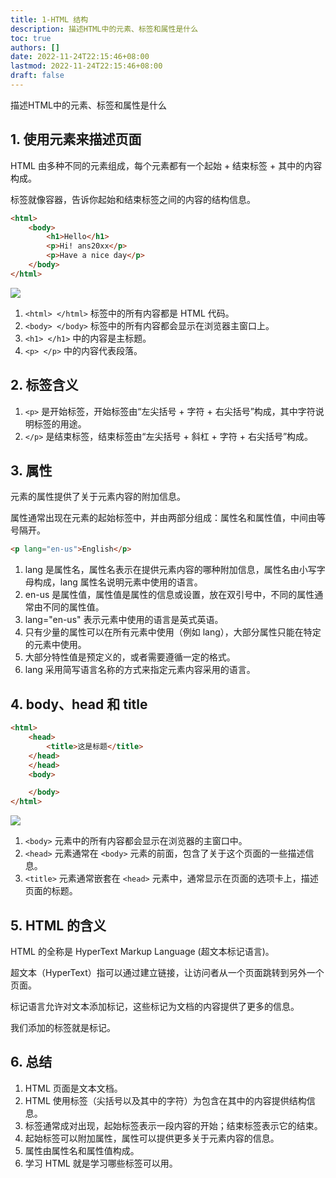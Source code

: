 ```yaml
---
title: 1-HTML 结构
description: 描述HTML中的元素、标签和属性是什么
toc: true
authors: []
date: 2022-11-24T22:15:46+08:00
lastmod: 2022-11-24T22:15:46+08:00
draft: false
---
```


描述HTML中的元素、标签和属性是什么

<!--more-->

## 1. 使用元素来描述页面

HTML 由多种不同的元素组成，每个元素都有一个起始 + 结束标签 + 其中的内容构成。

标签就像容器，告诉你起始和结束标签之间的内容的结构信息。

```html
<html>
    <body>
        <h1>Hello</h1>
        <p>Hi! ans20xx</p>
        <p>Have a nice day</p>
    </body>
</html>
```

![](https://animg.oss-cn-shanghai.aliyuncs.com/2022/11/25/20221125230209.png)

1. `<html> </html>` 标签中的所有内容都是 HTML 代码。
2. `<body> </body>` 标签中的所有内容都会显示在浏览器主窗口上。
3. `<h1> </h1>` 中的内容是主标题。
4. `<p> </p>` 中的内容代表段落。

## 2. 标签含义

1. `<p>` 是开始标签，开始标签由“左尖括号 + 字符 + 右尖括号”构成，其中字符说明标签的用途。
2. `</p>` 是结束标签，结束标签由“左尖括号 + 斜杠 + 字符 + 右尖括号”构成。

## 3. 属性

元素的属性提供了关于元素内容的附加信息。

属性通常出现在元素的起始标签中，并由两部分组成：属性名和属性值，中间由等号隔开。

```html
<p lang="en-us">English</p>
```

1. lang 是属性名，属性名表示在提供元素内容的哪种附加信息，属性名由小写字母构成，lang 属性名说明元素中使用的语言。
2. en-us 是属性值，属性值是属性的信息或设置，放在双引号中，不同的属性通常由不同的属性值。
3. lang="en-us" 表示元素中使用的语言是英式英语。
4. 只有少量的属性可以在所有元素中使用（例如 lang），大部分属性只能在特定的元素中使用。
5. 大部分特性值是预定义的，或者需要遵循一定的格式。
6. lang 采用简写语言名称的方式来指定元素内容采用的语言。

## 4. body、head 和 title

```html
<html>
    <head>
        <title>这是标题</title>
    </head>
    </head>
    <body>

    </body>
</html>
```

![](https://animg.oss-cn-shanghai.aliyuncs.com/2022/11/25/20221125232823.png)

1. `<body>` 元素中的所有内容都会显示在浏览器的主窗口中。
2. `<head>` 元素通常在 `<body>` 元素的前面，包含了关于这个页面的一些描述信息。
3. `<title>` 元素通常嵌套在 `<head>` 元素中，通常显示在页面的选项卡上，描述页面的标题。

## 5. HTML 的含义

HTML 的全称是 HyperText Markup Language (超文本标记语言)。

超文本（HyperText）指可以通过建立链接，让访问者从一个页面跳转到另外一个页面。

标记语言允许对文本添加标记，这些标记为文档的内容提供了更多的信息。

我们添加的标签就是标记。

## 6. 总结

1. HTML 页面是文本文档。
2. HTML 使用标签（尖括号以及其中的字符）为包含在其中的内容提供结构信息。
3. 标签通常成对出现，起始标签表示一段内容的开始；结束标签表示它的结束。
4. 起始标签可以附加属性，属性可以提供更多关于元素内容的信息。
5. 属性由属性名和属性值构成。
6. 学习 HTML 就是学习哪些标签可以用。